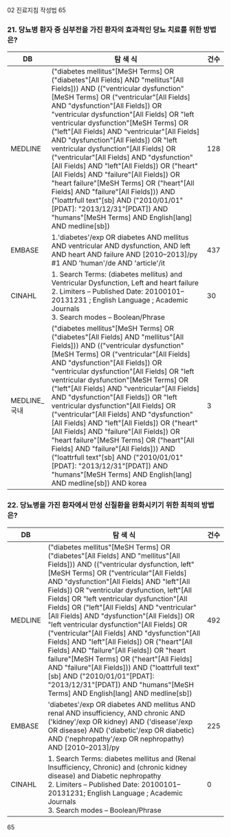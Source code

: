 02 진료지침 작성법 65

### 21. 당뇨병 환자 중 심부전을 가진 환자의 효과적인 당뇨 치료를 위한 방법은?

| DB | 탐 색 식 | 건수 |
|---|---|---|
| MEDLINE | ("diabetes mellitus"[MeSH Terms] OR ("diabetes"[All Fields] AND "mellitus"[All Fields])) AND (("ventricular dysfunction"[MeSH Terms] OR ("ventricular"[All Fields] AND "dysfunction"[All Fields]) OR "ventricular dysfunction"[All Fields] OR "left ventricular dysfunction"[MeSH Terms] OR ("left"[All Fields] AND "ventricular"[All Fields] AND "dysfunction"[All Fields]) OR "left ventricular dysfunction"[All Fields] OR ("ventricular"[All Fields] AND "dysfunction"[All Fields] AND "left"[All Fields]) OR ("heart"[All Fields] AND "failure"[All Fields]) OR "heart failure"[MeSH Terms] OR ("heart"[All Fields] AND "failure"[All Fields])) AND ("loattrfull text"[sb] AND ("2010/01/01"[PDAT]: "2013/12/31"[PDAT]) AND "humans"[MeSH Terms] AND English[lang] AND medline[sb]) | 128 |
| EMBASE | 1.'diabetes'/exp OR diabetes AND mellitus AND ventricular AND dysfunction, AND left AND heart AND failure AND [2010–2013]/py<br>#1 AND 'human'/de AND 'article'/it | 437 |
| CINAHL | 1. Search Terms: (diabetes mellitus) and Ventricular Dysfunction, Left and heart failure<br>2. Limiters – Published Date: 20100101–20131231 ; English Language ; Academic Journals<br>3. Search modes – Boolean/Phrase | 30 |
| MEDLINE_국내 | ("diabetes mellitus"[MeSH Terms] OR ("diabetes"[All Fields] AND "mellitus"[All Fields])) AND (("ventricular dysfunction"[MeSH Terms] OR ("ventricular"[All Fields] AND "dysfunction"[All Fields]) OR "ventricular dysfunction"[All Fields] OR "left ventricular dysfunction"[MeSH Terms] OR ("left"[All Fields] AND "ventricular"[All Fields] AND "dysfunction"[All Fields]) OR "left ventricular dysfunction"[All Fields] OR ("ventricular"[All Fields] AND "dysfunction"[All Fields] AND "left"[All Fields]) OR ("heart"[All Fields] AND "failure"[All Fields]) OR "heart failure"[MeSH Terms] OR ("heart"[All Fields] AND "failure"[All Fields])) AND ("loattrfull text"[sb] AND ("2010/01/01"[PDAT]: "2013/12/31"[PDAT]) AND "humans"[MeSH Terms] AND English[lang] AND medline[sb]) AND korea | 3 |

### 22. 당뇨병을 가진 환자에서 만성 신질환을 완화시키기 위한 최적의 방법은?

| DB | 탐 색 식 | 건수 |
|---|---|---|
| MEDLINE | ("diabetes mellitus"[MeSH Terms] OR ("diabetes"[All Fields] AND "mellitus"[All Fields])) AND (("ventricular dysfunction, left"[MeSH Terms] OR ("ventricular"[All Fields] AND "dysfunction"[All Fields] AND "left"[All Fields]) OR "ventricular dysfunction, left"[All Fields] OR "left ventricular dysfunction"[All Fields] OR ("left"[All Fields] AND "ventricular"[All Fields] AND "dysfunction"[All Fields]) OR "left ventricular dysfunction"[All Fields] OR ("ventricular"[All Fields] AND "dysfunction"[All Fields] AND "left"[All Fields]) OR ("heart"[All Fields] AND "failure"[All Fields]) OR "heart failure"[MeSH Terms] OR ("heart"[All Fields] AND "failure"[All Fields])) AND ("loattrfull text"[sb] AND ("2010/01/01"[PDAT]: "2013/12/31"[PDAT]) AND "humans"[MeSH Terms] AND English[lang] AND medline[sb]) | 492 |
| EMBASE | 'diabetes'/exp OR diabetes AND mellitus AND renal AND insufficiency, AND chronic AND ('kidney'/exp OR kidney) AND ('disease'/exp OR disease) AND ('diabetic'/exp OR diabetic) AND ('nephropathy'/exp OR nephropathy) AND [2010–2013]/py | 225 |
| CINAHL | 1. Search Terms: diabetes mellitus and (Renal Insufficiency, Chronic) and (chronic kidney disease) and Diabetic nephropathy<br>2. Limiters – Published Date: 20100101–20131231; English Language ; Academic Journals<br>3. Search modes – Boolean/Phrase | 0 |
<PAGE>65